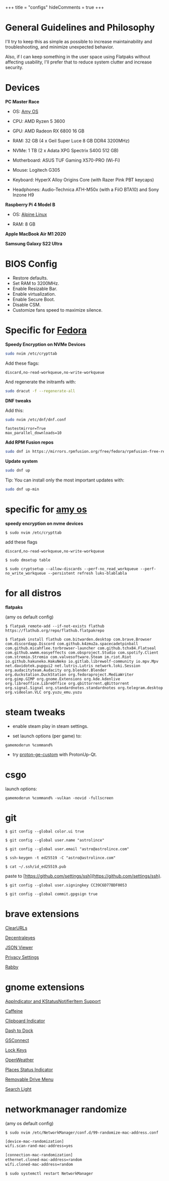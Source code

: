 +++
title = "configs"
hideComments = true
+++

# General Guidelines and Philosophy

I'll try to keep this as simple as possible to increase maintainability and troubleshooting, and minimize unexpected behavior.

Also, if I can keep something in the user space using Flatpaks without affecting usability, I'll prefer that to reduce system clutter and increase security.

# Devices

**PC Master Race**

- OS: [Amy OS](https://github.com/astrolince/amy-os)

- CPU: AMD Ryzen 5 3600

- GPU: AMD Radeon RX 6800 16 GB

- RAM: 32 GB (4 x Geil Super Luce 8 GB DDR4 3200MHz)

- NVMe: 1 TB (2 x Adata XPG Spectrix S40G 512 GB)

- Motherboard: ASUS TUF Gaming X570-PRO (Wi-Fi)

- Mouse: Logitech G305

- Keyboard: HyperX Alloy Origins Core (with Razer Pink PBT keycaps)

- Headphones: Audio-Technica ATH-M50x (with a FiiO BTA10) and Sony Inzone H9

**Raspberry Pi 4 Model B**

- OS: [Alpine Linux](https://www.alpinelinux.org/downloads/)

- RAM: 8 GB

**Apple MacBook Air M1 2020**

**Samsung Galaxy S22 Ultra**

# BIOS Config

- Restore defaults.
- Set RAM to 3200MHz.
- Enable Resizable Bar.
- Enable virtualization.
- Enable Secure Boot.
- Disable CSM.
- Customize fans speed to maximize silence.

# Specific for [Fedora](https://getfedora.org/)

**Speedy Encryption on NVMe Devices**

```bash
sudo nvim /etc/crypttab
```

Add these flags:

```vim
discard,no-read-workqueue,no-write-workqueue
```

And regenerate the initramfs with:

```bash
sudo dracut -f --regenerate-all
```

**DNF tweaks**

Add this:

```bash
sudo nvim /etc/dnf/dnf.conf
```

```vim
fastestmirror=True
max_parallel_downloads=10
```

**Add RPM Fusion repos**

```bash
sudo dnf in https://mirrors.rpmfusion.org/free/fedora/rpmfusion-free-release-$(rpm -E %fedora).noarch.rpm https://mirrors.rpmfusion.org/nonfree/fedora/rpmfusion-nonfree-release-$(rpm -E %fedora).noarch.rpm
```

**Update system**

```bash
sudo dnf up
```

Tip: You can install only the most important updates with:

```bash
sudo dnf up-min
```

# specific for [amy os](https://github.com/astrolince/amy-os)

**speedy encryption on nvme devices**

`$ sudo nvim /etc/crypttab`

add these flags

```vim
discard,no-read-workqueue,no-write-workqueue
```

`$ sudo dmsetup table`

`$ sudo cryptsetup --allow-discards --perf-no_read_workqueue --perf-no_write_workqueue --persistent refresh luks-blablabla`

# for all distros

**flatpaks**

(amy os default config)

`$ flatpak remote-add --if-not-exists flathub https://flathub.org/repo/flathub.flatpakrepo`

`$ flatpak install flathub com.bitwarden.desktop com.brave.Browser com.discordapp.Discord com.github.k4zmu2a.spacecadetpinball com.github.micahflee.torbrowser-launcher com.github.tchx84.Flatseal com.github.wwmm.easyeffects com.obsproject.Studio com.spotify.Client com.stremio.Stremio com.valvesoftware.Steam im.riot.Riot io.github.hakuneko.HakuNeko io.gitlab.librewolf-community io.mpv.Mpv net.davidotek.pupgui2 net.lutris.Lutris network.loki.Session org.audacityteam.Audacity org.blender.Blender org.duckstation.DuckStation org.fedoraproject.MediaWriter org.gimp.GIMP org.gnome.Extensions org.kde.kdenlive org.libreoffice.LibreOffice org.qbittorrent.qBittorrent org.signal.Signal org.standardnotes.standardnotes org.telegram.desktop org.videolan.VLC org.yuzu_emu.yuzu`

# steam tweaks

- enable steam play in steam settings.

- set launch options (per game) to:

`gamemoderun %command%`

- try [proton-ge-custom](https://github.com/gloriouseggroll/proton-ge-custom) with ProtonUp-Qt.

# csgo

launch options:

`gamemoderun %command% -vulkan -novid -fullscreen`

# git

`$ git config --global color.ui true`

`$ git config --global user.name "astrolince"`

`$ git config --global user.email "astro@astrolince.com"`

`$ ssh-keygen -t ed25519 -C "astro@astrolince.com"`

`$ cat ~/.ssh/id_ed25519.pub`

paste to [https://github.com/settings/ssh](https://github.com/settings/ssh).

`$ git config --global user.signingkey CC39C6D77BDF0053`

`$ git config --global commit.gpgsign true`

# brave extensions

[ClearURLs](https://chrome.google.com/webstore/detail/clearurls/lckanjgmijmafbedllaakclkaicjfmnk)

[Decentraleyes](https://chrome.google.com/webstore/detail/decentraleyes/ldpochfccmkkmhdbclfhpagapcfdljkj)

[JSON Viewer](https://chrome.google.com/webstore/detail/json-viewer/gbmdgpbipfallnflgajpaliibnhdgobh)

[Privacy Settings](https://chrome.google.com/webstore/detail/privacy-settings/ijadljdlbkfhdoblhaedfgepliodmomj)

[Rabby](https://chrome.google.com/webstore/detail/rabby/acmacodkjbdgmoleebolmdjonilkdbch)

# gnome extensions

[AppIndicator and KStatusNotifierItem Support](https://extensions.gnome.org/extension/615/appindicator-support/)

[Caffeine](https://extensions.gnome.org/extension/517/caffeine/)

[Clipboard Indicator](https://extensions.gnome.org/extension/779/clipboard-indicator/)

[Dash to Dock](https://extensions.gnome.org/extension/307/dash-to-dock/)

[GSConnect](https://extensions.gnome.org/extension/1319/gsconnect/)

[Lock Keys](https://extensions.gnome.org/extension/36/lock-keys/)

[OpenWeather](https://extensions.gnome.org/extension/750/openweather/)

[Places Status Indicator](https://extensions.gnome.org/extension/8/places-status-indicator/)

[Removable Drive Menu](https://extensions.gnome.org/extension/7/removable-drive-menu/)

[Search Light](https://extensions.gnome.org/extension/5489/search-light/)

# networkmanager randomize

(amy os default config)

`$ sudo nvim /etc/NetworkManager/conf.d/99-randomize-mac-address.conf`

```bash
[device-mac-randomization]
wifi.scan-rand-mac-address=yes

[connection-mac-randomization]
ethernet.cloned-mac-address=random
wifi.cloned-mac-address=random
```

`$ sudo systemctl restart NetworkManager`
